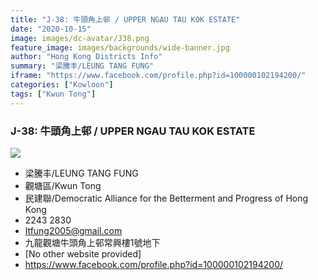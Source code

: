 ```yaml
---
title: "J-38: 牛頭角上邨 / UPPER NGAU TAU KOK ESTATE"
date: "2020-10-15"
image: images/dc-avatar/J38.png
feature_image: images/backgrounds/wide-banner.jpg
author: "Hong Kong Districts Info"
summary: "梁騰丰/LEUNG TANG FUNG"
iframe: "https://www.facebook.com/profile.php?id=100000102194200/"
categories: ["Kowloon"]
tags: ["Kwun Tong"]
---
```


### J-38: 牛頭角上邨 / UPPER NGAU TAU KOK ESTATE  
![](/images/dc-avatar/J38.png)  

 - 梁騰丰/LEUNG TANG FUNG  
 - 觀塘區/Kwun Tong  
 - 民建聯/Democratic Alliance for the Betterment and Progress of Hong Kong  
 - 2243 2830  
 - ltfung2005@gmail.com  
 - 九龍觀塘牛頭角上邨常興樓1號地下  
 - [No other website provided]  
 - https://www.facebook.com/profile.php?id=100000102194200/
